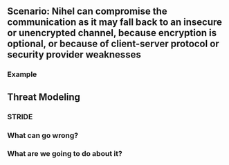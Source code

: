 ## Scenario: Nihel can compromise the communication as it may fall back to an insecure or unencrypted channel,  because encryption is optional, or because of client-server protocol or security provider weaknesses

### Example

## Threat Modeling

### STRIDE

### What can go wrong?

### What are we going to do about it?